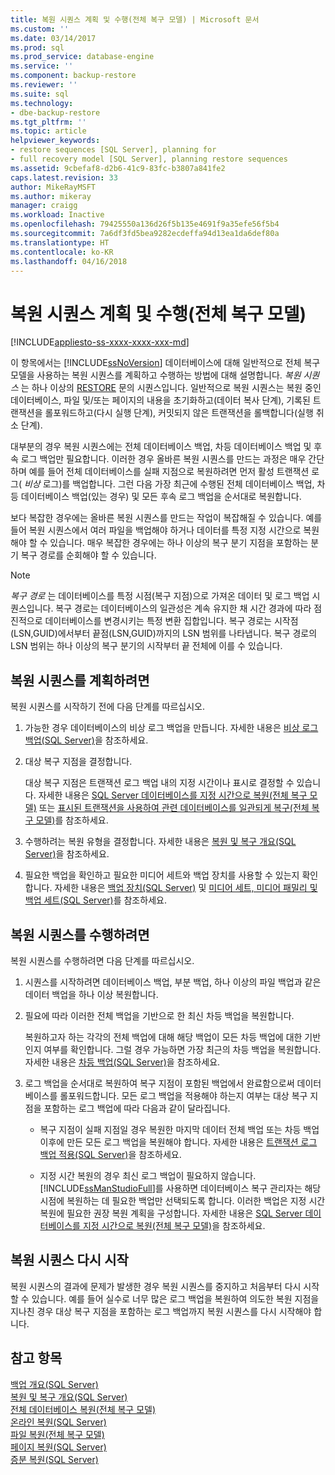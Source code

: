 ```yaml
---
title: 복원 시퀀스 계획 및 수행(전체 복구 모델) | Microsoft 문서
ms.custom: ''
ms.date: 03/14/2017
ms.prod: sql
ms.prod_service: database-engine
ms.service: ''
ms.component: backup-restore
ms.reviewer: ''
ms.suite: sql
ms.technology:
- dbe-backup-restore
ms.tgt_pltfrm: ''
ms.topic: article
helpviewer_keywords:
- restore sequences [SQL Server], planning for
- full recovery model [SQL Server], planning restore sequences
ms.assetid: 9cbefaf8-d2b6-41c9-83fc-b3807a841fe2
caps.latest.revision: 33
author: MikeRayMSFT
ms.author: mikeray
manager: craigg
ms.workload: Inactive
ms.openlocfilehash: 79425550a136d26f5b135e4691f9a35efe56f5b4
ms.sourcegitcommit: 7a6df3fd5bea9282ecdeffa94d13ea1da6def80a
ms.translationtype: HT
ms.contentlocale: ko-KR
ms.lasthandoff: 04/16/2018
---
```

# <a name="plan-and-perform-restore-sequences-full-recovery-model"></a>복원 시퀀스 계획 및 수행(전체 복구 모델)
[!INCLUDE[appliesto-ss-xxxx-xxxx-xxx-md](../../includes/appliesto-ss-xxxx-xxxx-xxx-md.md)]

  이 항목에서는 [!INCLUDE[ssNoVersion](../../includes/ssnoversion-md.md)] 데이터베이스에 대해 일반적으로 전체 복구 모델을 사용하는 복원 시퀀스를 계획하고 수행하는 방법에 대해 설명합니다. *복원 시퀀스* 는 하나 이상의 [RESTORE](../../t-sql/statements/restore-statements-transact-sql.md) 문의 시퀀스입니다. 일반적으로 복원 시퀀스는 복원 중인 데이터베이스, 파일 및/또는 페이지의 내용을 초기화하고(데이터 복사 단계), 기록된 트랜잭션을 롤포워드하고(다시 실행 단계), 커밋되지 않은 트랜잭션을 롤백합니다(실행 취소 단계).  
  
 대부분의 경우 복원 시퀀스에는 전체 데이터베이스 백업, 차등 데이터베이스 백업 및 후속 로그 백업만 필요합니다. 이러한 경우 올바른 복원 시퀀스를 만드는 과정은 매우 간단하며 예를 들어 전체 데이터베이스를 실패 지점으로 복원하려면 먼저 활성 트랜잭션 로그( *비상* 로그)를 백업합니다. 그런 다음 가장 최근에 수행된 전체 데이터베이스 백업, 차등 데이터베이스 백업(있는 경우) 및 모든 후속 로그 백업을 순서대로 복원합니다.  
  
 보다 복잡한 경우에는 올바른 복원 시퀀스를 만드는 작업이 복잡해질 수 있습니다. 예를 들어 복원 시퀀스에서 여러 파일을 백업해야 하거나 데이터를 특정 지정 시간으로 복원해야 할 수 있습니다. 매우 복잡한 경우에는 하나 이상의 복구 분기 지점을 포함하는 분기 복구 경로를 순회해야 할 수 있습니다.  
  
> [!NOTE]  
>  *복구 경로* 는 데이터베이스를 특정 시점(복구 지점)으로 가져온 데이터 및 로그 백업 시퀀스입니다. 복구 경로는 데이터베이스의 일관성은 계속 유지한 채 시간 경과에 따라 점진적으로 데이터베이스를 변경시키는 특정 변환 집합입니다. 복구 경로는 시작점(LSN,GUID)에서부터 끝점(LSN,GUID)까지의 LSN 범위를 나타냅니다. 복구 경로의 LSN 범위는 하나 이상의 복구 분기의 시작부터 끝 전체에 이를 수 있습니다.  
  
## <a name="to-plan-a-restore-sequence"></a>복원 시퀀스를 계획하려면  
 복원 시퀀스를 시작하기 전에 다음 단계를 따르십시오.  
  
1.  가능한 경우 데이터베이스의 비상 로그 백업을 만듭니다. 자세한 내용은 [비상 로그 백업&#40;SQL Server&#41;](../../relational-databases/backup-restore/tail-log-backups-sql-server.md)을 참조하세요.  
  
2.  대상 복구 지점을 결정합니다.  
  
     대상 복구 지점은 트랜잭션 로그 백업 내의 지정 시간이나 표시로 결정할 수 있습니다. 자세한 내용은 [SQL Server 데이터베이스를 지정 시간으로 복원&#40;전체 복구 모델&#41;](../../relational-databases/backup-restore/restore-a-sql-server-database-to-a-point-in-time-full-recovery-model.md) 또는 [표시된 트랜잭션을 사용하여 관련 데이터베이스를 일관되게 복구&#40;전체 복구 모델&#41;](../../relational-databases/backup-restore/use-marked-transactions-to-recover-related-databases-consistently.md)를 참조하세요.  
  
3.  수행하려는 복원 유형을 결정합니다. 자세한 내용은 [복원 및 복구 개요&#40;SQL Server&#41;](../../relational-databases/backup-restore/restore-and-recovery-overview-sql-server.md)을 참조하세요.  
  
4.  필요한 백업을 확인하고 필요한 미디어 세트와 백업 장치를 사용할 수 있는지 확인합니다. 자세한 내용은 [백업 장치&#40;SQL Server&#41;](../../relational-databases/backup-restore/backup-devices-sql-server.md) 및 [미디어 세트, 미디어 패밀리 및 백업 세트&#40;SQL Server&#41;](../../relational-databases/backup-restore/media-sets-media-families-and-backup-sets-sql-server.md)를 참조하세요.  
  
## <a name="to-perform-a-restore-sequence"></a>복원 시퀀스를 수행하려면  
 복원 시퀀스를 수행하려면 다음 단계를 따르십시오.  
  
1.  시퀀스를 시작하려면 데이터베이스 백업, 부분 백업, 하나 이상의 파일 백업과 같은 데이터 백업을 하나 이상 복원합니다.  
  
2.  필요에 따라 이러한 전체 백업을 기반으로 한 최신 차등 백업을 복원합니다.  
  
     복원하고자 하는 각각의 전체 백업에 대해 해당 백업이 모든 차등 백업에 대한 기반인지 여부를 확인합니다. 그럴 경우 가능하면 가장 최근의 차등 백업을 복원합니다. 자세한 내용은 [차등 백업&#40;SQL Server&#41;](../../relational-databases/backup-restore/differential-backups-sql-server.md)을 참조하세요.  
  
3.  로그 백업을 순서대로 복원하여 복구 지점이 포함된 백업에서 완료함으로써 데이터베이스를 롤포워드합니다. 모든 로그 백업을 적용해야 하는지 여부는 대상 복구 지점을 포함하는 로그 백업에 따라 다음과 같이 달라집니다.  
  
    -   복구 지점이 실패 지점일 경우 복원한 마지막 데이터 전체 백업 또는 차등 백업 이후에 만든 모든 로그 백업을 복원해야 합니다. 자세한 내용은 [트랜잭션 로그 백업 적용&#40;SQL Server&#41;](../../relational-databases/backup-restore/apply-transaction-log-backups-sql-server.md)을 참조하세요.  
  
    -   지정 시간 복원의 경우 최신 로그 백업이 필요하지 않습니다. [!INCLUDE[ssManStudioFull](../../includes/ssmanstudiofull-md.md)]를 사용하면 데이터베이스 복구 관리자는 해당 시점에 복원하는 데 필요한 백업만 선택되도록 합니다. 이러한 백업은 지정 시간 복원에 필요한 권장 복원 계획을 구성합니다. 자세한 내용은 [SQL Server 데이터베이스를 지정 시간으로 복원&#40;전체 복구 모델&#41;](../../relational-databases/backup-restore/restore-a-sql-server-database-to-a-point-in-time-full-recovery-model.md)을 참조하세요.  
  
## <a name="restarting-a-restore-sequence"></a>복원 시퀀스 다시 시작  
 복원 시퀀스의 결과에 문제가 발생한 경우 복원 시퀀스를 중지하고 처음부터 다시 시작할 수 있습니다. 예를 들어 실수로 너무 많은 로그 백업을 복원하여 의도한 복원 지점을 지나친 경우 대상 복구 지점을 포함하는 로그 백업까지 복원 시퀀스를 다시 시작해야 합니다.  
  
## <a name="see-also"></a>참고 항목  
 [백업 개요&#40;SQL Server&#41;](../../relational-databases/backup-restore/backup-overview-sql-server.md)   
 [복원 및 복구 개요&#40;SQL Server&#41;](../../relational-databases/backup-restore/restore-and-recovery-overview-sql-server.md)   
 [전체 데이터베이스 복원&#40;전체 복구 모델&#41;](../../relational-databases/backup-restore/complete-database-restores-full-recovery-model.md)   
 [온라인 복원&#40;SQL Server&#41;](../../relational-databases/backup-restore/online-restore-sql-server.md)   
 [파일 복원&#40;전체 복구 모델&#41;](../../relational-databases/backup-restore/file-restores-full-recovery-model.md)   
 [페이지 복원&#40;SQL Server&#41;](../../relational-databases/backup-restore/restore-pages-sql-server.md)   
 [증분 복원&#40;SQL Server&#41;](../../relational-databases/backup-restore/piecemeal-restores-sql-server.md)  
  
  

